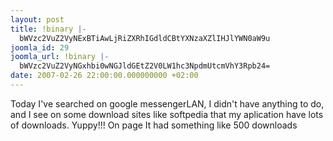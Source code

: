 ```yaml
---
layout: post
title: !binary |-
  bWVzc2VuZ2VyNExBTiAwLjRiZXRhIGdldCBtYXNzaXZlIHJlYWN0aW9u
joomla_id: 29
joomla_url: !binary |-
  bWVzc2VuZ2VyNGxhbi0wNGJldGEtZ2V0LW1hc3NpdmUtcmVhY3Rpb24=
date: 2007-02-26 22:00:00.000000000 +02:00
---
```

Today I've searched on google messengerLAN, I didn't have anything to do, and I see on some download sites like softpedia that my aplication have lots of downloads. Yuppy!!! On page It had something like 500 downloads
